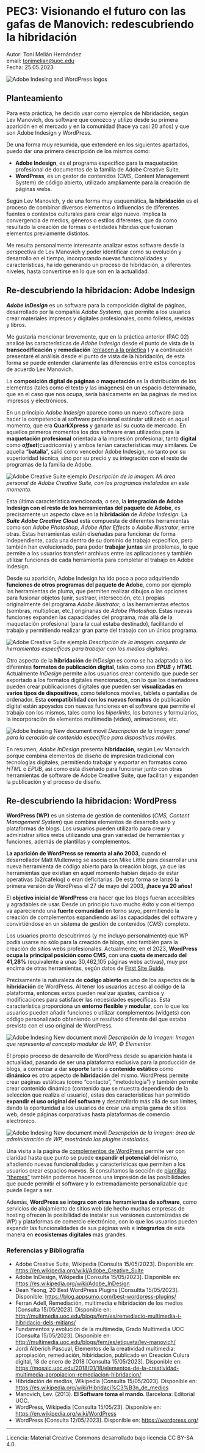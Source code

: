 # PEC3: Visionando el futuro con las gafas de Manovich: redescubriendo la hibridación


Autor: Toni Melián Hernández <br>
email: tonimelian@uoc.edu <br>
Fecha: 25.05.2023

![Adobe Indesing and WordPress logos](img/indesign_WP.jpg) 


## Planteamiento

Para esta práctica, he decido usar como ejemplos de hibridación, según Lev Manovich, dos software que conozco y utilizo desde su primera aparición en el mercado y en la comunidad (hace ya casi 20 años) y que son Adobe Indesign y WordPress. 

De una forma muy resumida, que extenderé en los siguientes apartados, puedo dar una primera descripción de los mismos como: 
* **Adobe Indesign**, es el programa específico para la maquetación profesional de documentos de la familia de Adobe Creative Suite.
* **WordPress**, es un gestor de contenidos (CMS, Content Management System) de código abierto, utilizado ampliamente para la creación de páginas webs.

Según Lev Manovich, y de una forma muy esquemática, **la hibridación** es el proceso de combinar diversos elementos o influencias de diferentes fuentes o contextos culturales para crear algo nuevo. Implica la convergencia de medios, géneros o estilos diferentes, que da como resultado la creación de formas o entidades híbridas que fusionan elementos previamente distintos.

Me resulta personalmente interesante analizar estos software desde la perspectiva de Lev Manovich y poder identificar como su evolución y desarrollo en el tiempo, incorporando nuevas funcionalidades y características, ha ido generando un proceso de hibridación, a diferentes niveles, hasta convertirse en lo que son en la actualidad.

## Re-descubriendo la hibridacion: Adobe Indesign

***Adobe InDesign*** es un software para la composición digital de páginas, desarrollado por la compañía *Adobe Systems*, que permite a los usuarios crear materiales impresos y digitales profesionales, como folletos, revistas y libros.

Me gustaría mencionar brevemente, que en la práctica anterior (PAC 02) analicé las características de *Adobe Indesign* desde el punto de vista de la **transcodificación** y **remediación** ([enlacen a la práctica](https://view.genial.ly/6446d7ee8938a7001318cdf8/presentation-uoc-pac02) ) y a continuación presentaré el análisis desde el punto de vista de la hibridación, de esta forma se puede entender claramente las diferencias entre estos conceptos de acuerdo Lev Manovich.

La **composición digital de páginas** o **maquetación** es la distribución de los elementos (tales como el texto y las imágenes) en un espacio determinado, que en el caso que nos ocupa, sería básicamente en las páginas de medios impresos y electrónicos. 

En un principio *Adobe Indesign* aparece como un nuevo software para hacer la competencia al software profesional estándar utilizado en aquel momento, que era **QuarkXpress** y ganarle así su cuota de mercado. En aquellos primeros momentos los dos software eran utilizados para la **maquetación profesional** orientada a la impresión profesional, tanto **digital** como ***offset***(cuadricomía) y ambos tenían características muy similares. De aquella “**batalla**”, salió como vencedor Adobe Indesign, no tanto por su superioridad técnica, sino por su precio y su integración con el resto de programas de la familia de Adobe.

![Adobe Creative Suite ejemplo](img/AdobeCreativeSuite02.jpg)
*Descripción de la imagen: Mi área personal de Adobe Creative Suite, con los programas instalados en este momento.*

Esta última característica mencionada, o sea, la **integración de Adobe Indesign con el resto de los herramientas del paquete de Adobe**, es precisamente un aspecto clave en la **hibridación** de *Adobe Indesign*. La ***Suite Adobe Creative Cloud*** está compuesta de diferentes herramientas como son *Adobe Photoshop, Adobe After Effects* o *Adobe Illustrator*, entre otras. Estas herramientas están diseñadas para funcionar de forma independiente, cada una dentro de su dominio de trabajo específico, pero también han evolucionado, para poder **trabajar juntas** sin problemas, lo que permite a los usuarios transferir archivos entre las aplicaciones y también utilizar funciones de cada herramienta para completar el trabajo en Adobe Indesign.

Desde su aparición, Adobe Indesign ha ido poco a poco adquiriendo **funciones de otros programas del paquete de Adobe**, como por ejemplo las herramientas de pluma, que permiten realizar dibujos o las opciones para fusionar objetos (unir, sustraer, intersección, etc.) propias originalmente del programa *Adobe Illustrator*, o las herramientas efectos (sombras, multiplicar, etc.) originarias de *Adobe Photoshop*. Estas nuevas funciones expanden las capacidades del programa, más allá de la maquetación profesional (para la cual estaba destinado), facilitando el trabajo y permitiendo realizar gran parte del trabajo con un único programa.

![Adobe Creative Suite ejemplo](img/herramientas_Digital_Publishing-02.jpg)
*Descripción de la imagen: conjunto de herramientas específicas para trabajar con los medios digitales.*

Otro aspecto de la **hibridación** de *InDesign* es como se ha adaptado a los diferentes **formatos de publicación digital**, tales como son ***EPUB*** y ***HTML***. Actualmente *InDesign* permite a los usuarios crear contenido que puede ser exportado a los formatos digitales mencionados, con lo que los diseñadores pueden crear publicaciones digitales que pueden ser **visualizadas** en **varios tipos de dispositivos**, como teléfonos móviles, tablets o pantallas de ordenador. Esta **compatibilidad con los nuevos formatos** de publicación digital están apoyados con nuevas funciones en el software que permite el trabajo con los mismos, tales como los *hiperlinks*, los botones y formularios, la incorporación de elementos multimedia (video), animaciones, etc.

![Adobe Indesing New document movil](img/indesign_new_document_movil.png)
*Descripción de la imagen: panel para la ceración de contenido específico para dispositivos móviles.*

En resumen, *Adobe InDesign* presenta **hibridación**, según Lev Manovich porque combina elementos de diseño de impresión tradicional con tecnologías digitales, permitiendo trabajar y exportar en formatos como *HTML* o *EPUB*, así como está diseñado para funcionar junto con otras herramientas de software de Adobe Creative Suite, que facilitan y expanden la publicación y el proceso de diseño.


## Re-descubriendo la hibridacion: WordPress


**WordPress (WP)** es un sistema de gestión de contenidos (*CMS, Content Management System*) que combina elementos de desarrollo web y plataformas de blogs. Los usuarios pueden utilizarlo para crear y administrar sitios webs utilizando una gran variedad de herramientas y funciones, además de plantillas y complementos.

**La aparición de WordPress se remonta al año 2003**, cuando el desarrollador Matt Mullenweg  se asocia con Mike Little para desarrollar una nueva herramienta de código abierto para la creación blogs, ya que las herramientas que existían en aquel momento habían dejado de estar operativas (b2/cafelog) o eran deficitarias. De esta forma se lanzó la primera versión de WordPress el 27 de mayo del 2003, **¡hace ya 20 años!**

El **objetivo inicial de WordPress** era hacer que los blogs fueran accesibles y agradables de usar. Desde un principio tuvo mucho éxito y con el tiempo va apareciendo una **fuerte comunidad** en torno suyo, permitiendo la creación de complementos expandiendo así las capacidades del software y convirtiéndose en un sistema de gestión de contenidos (*CMS*) completo.

Los usuarios pronto descubrimos (y me incluyo personalmente) que WP podía usarse no sólo para la creación de blogs, sino también para la creación de sitios webs profesionales. Actualmente, en el 2023, **WordPress ocupa la principal posición como CMS**, con una **cuota de mercado del 41,28%** (equivalente a unas 30,462,105 páginas webs activas), muy por encima de otras herramientas, según datos de [First Site Guide](https://firstsiteguide.com/cms-stats/).

Precisamente la naturaleza de **código abierto** es uno de los aspectos de la **hibridación** de WordPress. Al tener los usuarios acceso al código de la plataforma, entonces estos pueden realizar ajustes, cambios y modificaciones para satisfacer las necesidades específicas. Esta característica proporciona un **entorno flexible** y **modular**, con lo que los usuarios pueden añadir funciones o utilizar complementos (widgets) con código personalizado obteniendo un resultado diferente del que estaba previsto con el uso original de WordPress.

![Adobe Indesing New document movil](img/Better-WP-elementor.png)
*Descripción de la imagen: Imagen que representa el concepto modular de WP, © Elementor.*

El propio proceso de desarrollo de WordPress desde su aparición hasta la actualidad, pasando de ser una plataforma exclusiva para la producción de blogs, a comenzar a dar **soporte** tanto a **contenido estático** como **dinámico** es otro aspecto de **hibridación** del mismo. WordPress permite crear páginas estáticas (como “contacto”, “metodología”) y también permite crear contenido dinámico (contenido que se muestra dependiendo de la selección que realiza el usuario), estas dos características han permitido **expandir el uso original del software** y desarrollarlo más allá de sus límites, dando la oportunidad a los usuarios de crear una amplia gama de sitios web, desde páginas corporativas hasta plataformas de comercio electrónico.

![Adobe Indesing New document movil](img/admin-01.png)
*Descripción de la imagen: área de administración de WP, mostrándo los plugins instalados.*

Una visita a la página de [complementos de WordPress](https://wordpress.org/plugins/) permite ver con claridad hasta que punto se puede **expandir el potencial** del mismo, añadiendo nuevas funcionalidades y características que permiten a los usuarios crear espacios nuevos. Si consultamos la sección de [plantillas “themes”](https://wordpress.org/themes/) también podemos hacernos una impresión de las posibilidades que puede permitir el software y lo extremadamente personalizable que puede llegar a ser.

Además, **WordPress se integra con otras herramientas de software**, como servicios de alojamiento de sitios web (de hecho muchas empresas de hosting ofrecen la posibilidad de instalar sus versiones customizadas de WP) y plataformas de comercio electrónico, con lo que los usuarios pueden expandir las funcionalidades de sus páginas web e **integrarlos** de esta manera en **ecosistemas digitales** más grandes.

### Referencias y Bibliografía

* Adobe Creative Suite, Wikipedia [Consulta 15/05/2023]. Disponible en: https://en.wikipedia.org/wiki/Adobe_Creative_Suite
* Adobe InDesign, Wikipedia [Consulta 15/05/2023]. Disponible en: https://es.wikipedia.org/wiki/Adobe_InDesign
* Dean Yeong, 20 Best WordPress Plugins [Consultta 15/05/2023]. Disponible: https://blog.appsumo.com/best-wordpress-plugins/
* Ferran Adell, Remediación, multimedia e hibridación de los medios [Consulta 15/05/2023]. Disponible en: http://multimedia.uoc.edu/blogs/fem/es/remediacio-multimedia-i-hibridacio-dels-mitjans/
* Fundamentos y evolución de la multimedia, Grado Multimedia UOC [Consulta 15/05/2023]. Disponible en: http://multimedia.uoc.edu/blogs/fem/es/etiqueta/lev-manovich/
* Jordi Alberich Pascual, Elementos de la creatividad multimedia: apropiación, remediación, hibiridación, publicado en Creación Culura digital, 18 de enero de 2018 [Consulta 15/05/2023]. Disponible en: https://mosaic.uoc.edu/2018/01/18/elementos-de-la-creatividad-multimedia-apropiacion-remediacion-hibridacion/
* Hibridación de medios, Wikipedia [Consulta 15/05/2023]. Disponible en: https://es.wikipedia.org/wiki/Hibridaci%C3%B3n_de_medios
* Manovich, Lev. (2013). **El Software toma el mando**. Barcelona: Editorial UOC. 
* WordPress, Wikipedia [Consulta 15/05/23]. Disponible en: https://en.wikipedia.org/wiki/WordPress
* WordPress [Consulta 12/05/2023]. Disponible en: https://wordpress.org/

----

Licencia: Material Creative Commons desarrollado bajo licencia CC BY-SA 4.0. 

